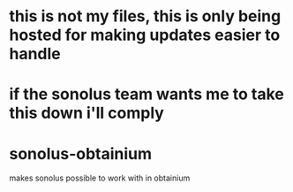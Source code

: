 # this is not my files, this is only being hosted for making updates easier to handle

# if the sonolus team wants me to take this down i'll comply

# sonolus-obtainium
makes sonolus possible to work with in obtainium

